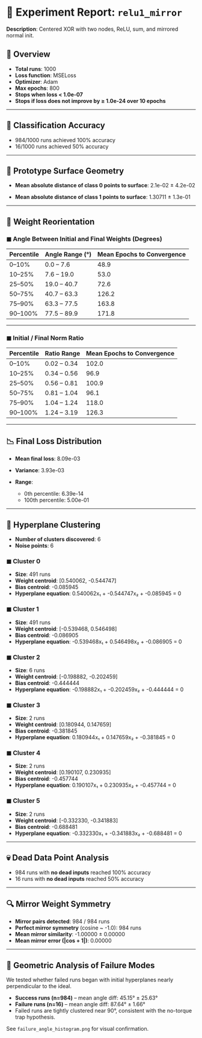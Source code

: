 # 🧪 Experiment Report: `relu1_mirror`

**Description**: Centered XOR with two nodes, ReLU, sum, and mirrored normal init.

## 🎯 Overview

* **Total runs**: 1000
* **Loss function**: MSELoss
* **Optimizer**: Adam
* **Max epochs**: 800
* **Stops when loss < 1.0e-07**
* **Stops if loss does not improve by ≥ 1.0e-24 over 10 epochs**

---

## 🎯 Classification Accuracy

* 984/1000 runs achieved 100% accuracy
* 16/1000 runs achieved 50% accuracy

---


## 🧠 Prototype Surface Geometry

* **Mean absolute distance of class 0 points to surface**: 2.1e-02 ± 4.2e-02

* **Mean absolute distance of class 1 points to surface**: 1.30711 ± 1.3e-01


---

## 🔁 Weight Reorientation

### ◼ Angle Between Initial and Final Weights (Degrees)

| Percentile | Angle Range (°) | Mean Epochs to Convergence |
| ---------- | --------------- | -------------------------- |
| 0–10%      | 0.0 – 7.6     | 48.9                       |
| 10–25%     | 7.6 – 19.0     | 53.0                       |
| 25–50%     | 19.0 – 40.7     | 72.6                       |
| 50–75%     | 40.7 – 63.3     | 126.2                       |
| 75–90%     | 63.3 – 77.5     | 163.8                       |
| 90–100%    | 77.5 – 89.9     | 171.8                       |

---

### ◼ Initial / Final Norm Ratio

| Percentile | Ratio Range | Mean Epochs to Convergence |
| ---------- | ----------- | -------------------------- |
| 0–10%      | 0.02 – 0.34 | 102.0                       |
| 10–25%     | 0.34 – 0.56 | 96.9                       |
| 25–50%     | 0.56 – 0.81 | 100.9                       |
| 50–75%     | 0.81 – 1.04 | 96.1                       |
| 75–90%     | 1.04 – 1.24 | 118.0                       |
| 90–100%    | 1.24 – 3.19 | 126.3                       |

---

## 📉 Final Loss Distribution

* **Mean final loss**: 8.09e-03

* **Variance**: 3.93e-03

* **Range**:

  * 0th percentile: 6.39e-14
  * 100th percentile: 5.00e-01


---

## 🎯 Hyperplane Clustering

* **Number of clusters discovered**: 6
* **Noise points**: 6

### ◼ Cluster 0

* **Size**: 491 runs
* **Weight centroid**: [0.540062, -0.544747]
* **Bias centroid**: -0.085945
* **Hyperplane equation**: 0.540062x₁ + -0.544747x₂ + -0.085945 = 0

### ◼ Cluster 1

* **Size**: 491 runs
* **Weight centroid**: [-0.539468, 0.546498]
* **Bias centroid**: -0.086905
* **Hyperplane equation**: -0.539468x₁ + 0.546498x₂ + -0.086905 = 0

### ◼ Cluster 2

* **Size**: 6 runs
* **Weight centroid**: [-0.198882, -0.202459]
* **Bias centroid**: -0.444444
* **Hyperplane equation**: -0.198882x₁ + -0.202459x₂ + -0.444444 = 0

### ◼ Cluster 3

* **Size**: 2 runs
* **Weight centroid**: [0.180944, 0.147659]
* **Bias centroid**: -0.381845
* **Hyperplane equation**: 0.180944x₁ + 0.147659x₂ + -0.381845 = 0

### ◼ Cluster 4

* **Size**: 2 runs
* **Weight centroid**: [0.190107, 0.230935]
* **Bias centroid**: -0.457744
* **Hyperplane equation**: 0.190107x₁ + 0.230935x₂ + -0.457744 = 0

### ◼ Cluster 5

* **Size**: 2 runs
* **Weight centroid**: [-0.332330, -0.341883]
* **Bias centroid**: -0.688481
* **Hyperplane equation**: -0.332330x₁ + -0.341883x₂ + -0.688481 = 0

---

## 💀 Dead Data Point Analysis

* 984 runs with **no dead inputs** reached 100% accuracy
* 16 runs with **no dead inputs** reached 50% accuracy

---

## 🔍 Mirror Weight Symmetry

* **Mirror pairs detected**: 984 / 984 runs
* **Perfect mirror symmetry** (cosine ~ -1.0): 984 runs
* **Mean mirror similarity**: -1.00000 ± 0.00000
* **Mean mirror error (|cos + 1|)**: 0.00000

---

## 🧭 Geometric Analysis of Failure Modes

We tested whether failed runs began with initial hyperplanes nearly perpendicular to the ideal.

* **Success runs (n=984)** – mean angle diff: 45.15° ± 25.63°
* **Failure runs (n=16)** – mean angle diff: 87.64° ± 1.66°
* Failed runs are tightly clustered near 90°, consistent with the no-torque trap hypothesis.

See `failure_angle_histogram.png` for visual confirmation.

